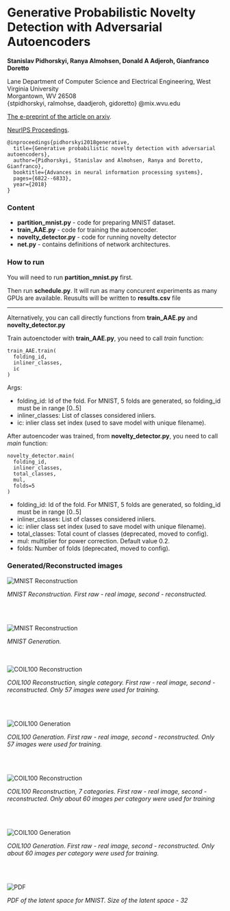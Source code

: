 # Generative Probabilistic Novelty Detection with Adversarial Autoencoders

**Stanislav Pidhorskyi, Ranya Almohsen, Donald A Adjeroh, Gianfranco Doretto**

Lane Department of Computer Science and Electrical Engineering, West
    Virginia University\
    Morgantown, WV 26508\
    {stpidhorskyi, ralmohse, daadjeroh, gidoretto} @mix.wvu.edu
    
[The e-preprint of the article on arxiv](https://arxiv.org/abs/1807.02588).

[NeurIPS Proceedings](https://papers.nips.cc/paper/7915-generative-probabilistic-novelty-detection-with-adversarial-autoencoders).


    @inproceedings{pidhorskyi2018generative,
      title={Generative probabilistic novelty detection with adversarial autoencoders},
      author={Pidhorskyi, Stanislav and Almohsen, Ranya and Doretto, Gianfranco},
      booktitle={Advances in neural information processing systems},
      pages={6822--6833},
      year={2018}
    }


### Content

* **partition_mnist.py** - code for preparing MNIST dataset.
* **train_AAE.py** - code for training the autoencoder.
* **novelty_detector.py** - code for running novelty detector
* **net.py** - contains definitions of network architectures. 

### How to run

You will need to run **partition_mnist.py** first.

Then run **schedule.py**. It will run as many concurent experiments as many GPUs are available. Reusults will be written to **results.csv** file

___
Alternatively, you can call directly functions from **train_AAE.py** and **novelty_detector.py**

Train autoenctoder with **train_AAE.py**, you need to call *train* function:

    train_AAE.train(
      folding_id,
      inliner_classes,
      ic
    )
  
   Args:
   -  folding_id: Id of the fold. For MNIST, 5 folds are generated, so folding_id must be in range [0..5]
   -  inliner_classes: List of classes considered inliers.
   -  ic: inlier class set index (used to save model with unique filename).
   
After autoencoder was trained, from **novelty_detector.py**, you need to call *main* function:

    novelty_detector.main(
      folding_id,
      inliner_classes,
      total_classes,
      mul,
      folds=5
    )
   -  folding_id: Id of the fold. For MNIST, 5 folds are generated, so folding_id must be in range [0..5]
   -  inliner_classes: List of classes considered inliers.
   -  ic: inlier class set index (used to save model with unique filename).
   -  total_classes: Total count of classes (deprecated, moved to config).
   -  mul: multiplier for power correction. Default value 0.2.
   -  folds: Number of folds (deprecated, moved to config).
   
### Generated/Reconstructed images

![MNIST Reconstruction](images/reconstruction_58.png?raw=true "MNIST Reconstruction")

*MNIST Reconstruction. First raw - real image, second - reconstructed.*

<br><br>

![MNIST Reconstruction](images/sample_58.png?raw=true "MNIST Generation")

*MNIST Generation.*

<br><br>
![COIL100 Reconstruction](images/reconstruction_59_one.png?raw=true "COIL100 Reconstruction")

*COIL100 Reconstruction, single category. First raw - real image, second - reconstructed. Only 57 images were used for training.*

<br><br>

![COIL100 Generation](images/sample_59_one.png?raw=true "COIL100 Generation")

*COIL100 Generation. First raw - real image, second - reconstructed. Only 57 images were used for training.*

<br><br>

![COIL100 Reconstruction](images/reconstruction_59_seven.png?raw=true "COIL100 Reconstruction")

*COIL100 Reconstruction, 7 categories. First raw - real image, second - reconstructed. Only about 60 images per category were used for training*

<br><br>

![COIL100 Generation](images/sample_59_seven.png?raw=true "COIL100 Generation")

*COIL100 Generation. First raw - real image, second - reconstructed. Only about 60 images per category were used for training.*

<br><br>

![PDF](images/PDF.png?raw=true "PDF")

*PDF of the latent space for MNIST. Size of the latent space - 32*

